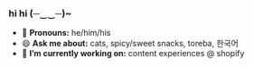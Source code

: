 ### hi hi (─‿‿─)~
- 🌱 __Pronouns:__ he/him/his
- 😄 __Ask me about:__ cats, spicy/sweet snacks, toreba, 한국어
- 🔭 __I’m currently working on:__ content experiences @ shopify

<!--
**nwgreenl/nwgreenl** is a ✨ _special_ ✨ repository because its `README.md` (this file) appears on your GitHub profile.

Here are some ideas to get you started:

- 🔭 I’m currently working on ...
- 🌱 I’m currently learning ...
- 👯 I’m looking to collaborate on ...
- 🤔 I’m looking for help with ...
- 💬 Ask me about ...
- 📫 How to reach me: ...
- 😄 Pronouns: ...
- ⚡ Fun fact: ...
-->
